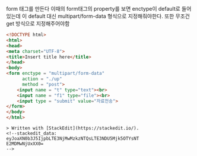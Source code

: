 form 태그를 만든다
이때의 form태그의 property를 보면 enctype이 default로 들어있는데 이 default 대신 multipart/form-data 형식으로 지정해줘야한다.
또한 무조건 get 방식으로 지정해주어야함
```html
<!DOCTYPE html>
<html>
<head>
<meta charset="UTF-8">
<title>Insert title here</title>
</head>
<body>
<form enctype = "multipart/form-data" 
	  action = "./up" 
      method = "post">
	<input name = "t" type="text"><br>
	<input name = "f1" type="file"><br>
	<input type = "submit" value="자료전송">
</form>
</body>
</html>
```
```ㄴㄷㄱ
> Written with [StackEdit](https://stackedit.io/).
<!--stackedit_data:
eyJoaXN0b3J5IjpbLTE3NjMwMzkzNTQsLTE3NDU5Mjk5OTYsNT
E2MDMwNjUxXX0=
-->